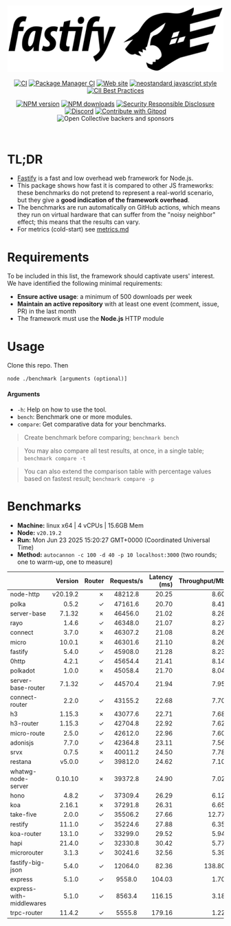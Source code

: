 <div align="center"> <a href="https://fastify.dev/">
    <img
      src="https://github.com/fastify/graphics/raw/HEAD/fastify-landscape-outlined.svg"
      width="650"
      height="auto"
    />
  </a>
</div>

<div align="center">

[![CI](https://github.com/fastify/fastify/actions/workflows/ci.yml/badge.svg?branch=main)](https://github.com/fastify/fastify/actions/workflows/ci.yml)
[![Package Manager
CI](https://github.com/fastify/fastify/actions/workflows/package-manager-ci.yml/badge.svg?branch=main)](https://github.com/fastify/fastify/actions/workflows/package-manager-ci.yml)
[![Web
site](https://github.com/fastify/fastify/actions/workflows/website.yml/badge.svg?branch=main)](https://github.com/fastify/fastify/actions/workflows/website.yml)
[![neostandard javascript style](https://img.shields.io/badge/code_style-neostandard-brightgreen?style=flat)](https://github.com/neostandard/neostandard)
[![CII Best Practices](https://bestpractices.coreinfrastructure.org/projects/7585/badge)](https://bestpractices.coreinfrastructure.org/projects/7585)

</div>

<div align="center">

[![NPM
version](https://img.shields.io/npm/v/fastify.svg?style=flat)](https://www.npmjs.com/package/fastify)
[![NPM
downloads](https://img.shields.io/npm/dm/fastify.svg?style=flat)](https://www.npmjs.com/package/fastify)
[![Security Responsible
Disclosure](https://img.shields.io/badge/Security-Responsible%20Disclosure-yellow.svg)](https://github.com/fastify/fastify/blob/main/SECURITY.md)
[![Discord](https://img.shields.io/discord/725613461949906985)](https://discord.gg/fastify)
[![Contribute with Gitpod](https://img.shields.io/badge/Contribute%20with-Gitpod-908a85?logo=gitpod&color=blue)](https://gitpod.io/#https://github.com/fastify/fastify)
![Open Collective backers and sponsors](https://img.shields.io/opencollective/all/fastify)

</div>

<br />

# TL;DR

* [Fastify](https://github.com/fastify/fastify) is a fast and low overhead web framework for Node.js.
* This package shows how fast it is compared to other JS frameworks: these benchmarks do not pretend to represent a real-world scenario, but they give a **good indication of the framework overhead**.
* The benchmarks are run automatically on GitHub actions, which means they run on virtual hardware that can suffer from the "noisy neighbor" effect; this means that the results can vary.
* For metrics (cold-start) see [metrics.md](./METRICS.md)

# Requirements

To be included in this list, the framework should captivate users' interest. We have identified the following minimal requirements:
- **Ensure active usage**: a minimum of 500 downloads per week
- **Maintain an active repository** with at least one event (comment, issue, PR) in the last month
- The framework must use the **Node.js** HTTP module

# Usage

Clone this repo. Then

```
node ./benchmark [arguments (optional)]
```

#### Arguments

* `-h`: Help on how to use the tool.
* `bench`:  Benchmark one or more modules.
* `compare`: Get comparative data for your benchmarks.

> Create benchmark before comparing; `benchmark bench`

> You may also compare all test results, at once, in a single table; `benchmark compare -t`

> You can also extend the comparison table with percentage values based on fastest result; `benchmark compare -p`
# Benchmarks

* __Machine:__ linux x64 | 4 vCPUs | 15.6GB Mem
* __Node:__ `v20.19.2`
* __Run:__ Mon Jun 23 2025 15:20:27 GMT+0000 (Coordinated Universal Time)
* __Method:__ `autocannon -c 100 -d 40 -p 10 localhost:3000` (two rounds; one to warm-up, one to measure)

|                          | Version  | Router | Requests/s | Latency (ms) | Throughput/Mb |
| :--                      | --:      | --:    | :-:        | --:          | --:           |
| node-http                | v20.19.2 | ✗      | 48212.8    | 20.25        | 8.60          |
| polka                    | 0.5.2    | ✓      | 47161.6    | 20.70        | 8.41          |
| server-base              | 7.1.32   | ✗      | 46456.0    | 21.02        | 8.28          |
| rayo                     | 1.4.6    | ✓      | 46348.0    | 21.07        | 8.27          |
| connect                  | 3.7.0    | ✗      | 46307.2    | 21.08        | 8.26          |
| micro                    | 10.0.1   | ✗      | 46301.6    | 21.10        | 8.26          |
| fastify                  | 5.4.0    | ✓      | 45908.0    | 21.28        | 8.23          |
| 0http                    | 4.2.1    | ✓      | 45654.4    | 21.41        | 8.14          |
| polkadot                 | 1.0.0    | ✗      | 45058.4    | 21.70        | 8.04          |
| server-base-router       | 7.1.32   | ✓      | 44570.4    | 21.94        | 7.95          |
| connect-router           | 2.2.0    | ✓      | 43155.2    | 22.68        | 7.70          |
| h3                       | 1.15.3   | ✗      | 43077.6    | 22.71        | 7.68          |
| h3-router                | 1.15.3   | ✓      | 42704.8    | 22.92        | 7.62          |
| micro-route              | 2.5.0    | ✓      | 42612.0    | 22.96        | 7.60          |
| adonisjs                 | 7.7.0    | ✓      | 42364.8    | 23.11        | 7.56          |
| srvx                     | 0.7.5    | ✗      | 40011.2    | 24.50        | 7.78          |
| restana                  | v5.0.0   | ✓      | 39812.0    | 24.62        | 7.10          |
| whatwg-node-server       | 0.10.10  | ✗      | 39372.8    | 24.90        | 7.02          |
| hono                     | 4.8.2    | ✓      | 37309.4    | 26.29        | 6.12          |
| koa                      | 2.16.1   | ✗      | 37291.8    | 26.31        | 6.65          |
| take-five                | 2.0.0    | ✓      | 35506.2    | 27.66        | 12.77         |
| restify                  | 11.1.0   | ✓      | 35224.6    | 27.88        | 6.35          |
| koa-router               | 13.1.0   | ✓      | 33299.0    | 29.52        | 5.94          |
| hapi                     | 21.4.0   | ✓      | 32330.8    | 30.42        | 5.77          |
| microrouter              | 3.1.3    | ✓      | 30241.6    | 32.56        | 5.39          |
| fastify-big-json         | 5.4.0    | ✓      | 12064.0    | 82.36        | 138.80        |
| express                  | 5.1.0    | ✓      | 9558.0     | 104.03       | 1.70          |
| express-with-middlewares | 5.1.0    | ✓      | 8563.4     | 116.15       | 3.18          |
| trpc-router              | 11.4.2   | ✓      | 5555.8     | 179.16       | 1.22          |
